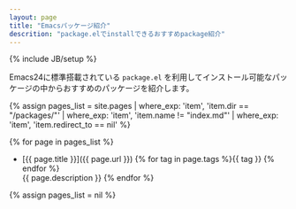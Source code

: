 ```yaml
---
layout: page
title: "Emacsパッケージ紹介"
descrition: "package.elでinstallできるおすすめpackage紹介"
---
```

{% include JB/setup %}

Emacs24に標準搭載されている `package.el` を利用してインストール可能なパッケージの中からおすすめのパッケージを紹介します。

{% assign pages_list
     = site.pages
        | where_exp: 'item', 'item.dir == "/packages/"'
        | where_exp: 'item', 'item.name != "index.md"'
        | where_exp: 'item', 'item.redirect_to == nil' %}

{% for page in pages_list %}
* [{{ page.title }}]({{ page.url }})
   {% for tag in page.tags %}<span class="label label-info">{{ tag }}</span> {% endfor %}
  <br>{{ page.description }}
{% endfor %}

{% assign pages_list = nil %}
